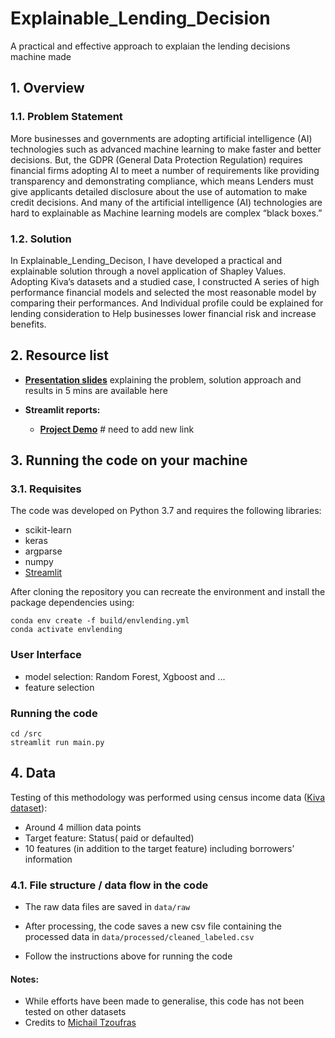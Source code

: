 # Explainable_Lending_Decision

A practical and effective approach to explaian the lending decisions machine made


## 1. Overview

### 1.1. Problem Statement

More businesses and governments are adopting artificial intelligence (AI) technologies such as advanced machine learning to make faster and better decisions. But, the GDPR (General Data Protection Regulation) requires financial firms adopting AI to meet a number of requirements like providing transparency and demonstrating compliance, which means Lenders must give applicants detailed disclosure about the use of automation to make credit decisions. And many of the artificial intelligence (AI) technologies are hard to explainable as Machine learning models are complex “black boxes.”

### 1.2. Solution

In Explainable_Lending_Decison, I have developed a practical and explainable solution through a novel application of Shapley Values.  Adopting Kiva’s datasets and a studied case, I constructed A series of high performance financial models and selected the most reasonable model by comparing their performances. And Individual profile could be explained for lending consideration to Help businesses lower financial risk and increase benefits.

## 2. Resource list

- [**Presentation slides**](https://bit.ly/explainable_ff_slides) explaining the problem, solution approach and results in 5 mins are available here
- **Streamlit reports:**

  - [**Project Demo**](https://insight2020a.streamlit.io/FangFeng-077/Explainable_Lending_Decision/) # need to add new link

## 3. Running the code on your machine

### 3.1. Requisites

The code was developed on Python 3.7 and requires the following libraries:

- scikit-learn
- keras
- argparse
- numpy
- [Streamlit](https://streamlit.io/secret/docs/index.html)

After cloning the repository you can recreate the environment and install the package dependencies using:

```
conda env create -f build/envlending.yml
conda activate envlending
```

### User Interface
- model selection: Random Forest, Xgboost and  ...
- feature selection

### Running the code
```
cd /src
streamlit run main.py
```

## 4. Data

Testing of this methodology was performed using census income data ([Kiva dataset](https://bigml.com/user/ashikiar/gallery/dataset/52290c30035d0729c1004566)):
- Around 4 million data points
- Target feature: Status( paid or defaulted)
- 10 features (in addition to the target feature) including borrowers’ information


### 4.1. File structure / data flow in the code

- The raw data files are saved in ```data/raw```

- After processing, the code saves a new csv file containing the processed data in ```data/processed/cleaned_labeled.csv```
- Follow the instructions above for running the code


#### Notes:

- While efforts have been made to generalise, this code has not been tested on other datasets
- Credits to [Michail Tzoufras](https://github.com/michail-tzoufras/LendingAtlas)

